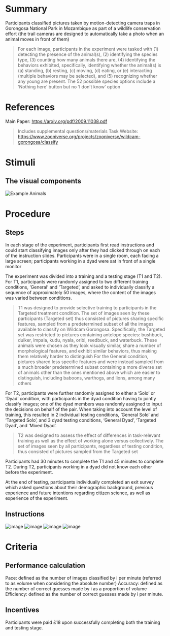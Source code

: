 # Summary
Participants classified pictures taken by motion-detecting camera traps in Gorongosa National Park in Mozambique as part of a wildlife conservation effort (the trail cameras are designed to automatically take a photo when an animal moves in front of them)

> For each image, participants in the experiment were tasked with (1) detecting the presence of the animal(s), (2) identifying the species type, (3) counting how many animals there are, (4) identifying the behaviors exhibited, specifically, identifying whether the animal(s) is (a) standing, (b) resting, (c) moving, (d) eating, or (e) interacting (multiple behaviors may be selected), and (5) recognizing whether any young are present. The 52 possible species options include a ‘Nothing here’ button but no ‘I don’t know’ option

# References
Main Paper: https://arxiv.org/pdf/2009.11038.pdf
> Includes supplemental questions/materials 
Task Website: https://www.zooniverse.org/projects/zooniverse/wildcam-gorongosa/classify

# Stimuli
## The visual components
![Example Animals](https://user-images.githubusercontent.com/78745728/129454241-95fbadbc-0c3f-41ec-bc97-89de498beaac.png)

# Procedure
## Steps
In each stage of the experiment, participants first read instructions and could start classifying images only after they had clicked through on each of the instruction slides. Participants were in a single room, each facing a large screen; participants working in a dyad were sat in front of a single monitor

The experiment was divided into a training and a testing stage (T1 and T2). For T1, participants were randomly assigned to two different training conditions, ‘General’ and ‘Targeted’, and asked to individually classify a sequence of approximately 50 images, where the content of the images was varied between conditions.
> T1 was designed to provide selective training to participants in the Targeted treatment condition. The set of images seen by these participants (Targeted set) thus consisted of pictures sharing specific features, sampled from a predetermined subset of all the images available to classify on Wildcam Gorongosa. Specifically, the Targeted set was restricted to pictures containing antelope species: bushbuck, duiker, impala, kudu, nyala, oribi, reedbuck, and waterbuck. These animals were chosen as they look visually similar, share a number of morphological features, and exhibit similar behaviors, thus making them relatively harder to distinguish
> For the General condition, pictures shared less specific features and were instead sampled from a much broader predetermined subset containing a more diverse set of animals other than the ones mentioned above which are easier to distinguish, including baboons, warthogs, and lions, among many others

For T2, participants were further randomly assigned to either a ‘Solo’ or ‘Dyad’ condition, with participants in the dyad condition having to jointly classify images; one of the dyad members was randomly assigned to input the decisions on behalf of the pair. When taking into account the level of training, this resulted in 2 individual testing conditions, ‘General Solo’ and ‘Targeted Solo’, and 3 dyad testing conditions, ‘General Dyad’, ‘Targeted Dyad’, and ‘Mixed Dyad’.
> T2 was designed to assess the effect of differences in task-relevant training as well as the effect of working alone versus collectively. The set of images seen by all participants, regardless of testing condition, thus consisted of pictures sampled from the Targeted set

Participants had 30 minutes to complete the T1 and 45 minutes to complete T2. During T2, participants working in a dyad did not know each other before the experiment.

At the end of testing, participants individually completed an exit survey which asked questions about their demographic background, previous experience and future intentions regarding citizen science, as well as experience of the experiment. 

## Instructions
![image](https://user-images.githubusercontent.com/78745728/129453565-6d9a8acf-2355-41db-93aa-7f5301ac9691.png)
![image](https://user-images.githubusercontent.com/78745728/129453570-9a786883-e78c-43dc-8065-1939c2bc000c.png)
![image](https://user-images.githubusercontent.com/78745728/129453581-b1d44b61-4cbc-443b-ba94-d5a539e786b4.png)
![image](https://user-images.githubusercontent.com/78745728/129453596-71295ae8-7520-4b9d-ba45-581eb38b078a.png)




# Criteria
## Performance calculation
Pace: defined as the number of images classified by i per minute (referred to as volume when considering the absolute number)
Accuracy: defined as the number of correct guesses made by i as a proportion of volume
Efficiency: defined as the number of correct guesses made by i per minute.  

## Incentives
Participants were paid £18 upon successfully completing both the training and testing stage.
